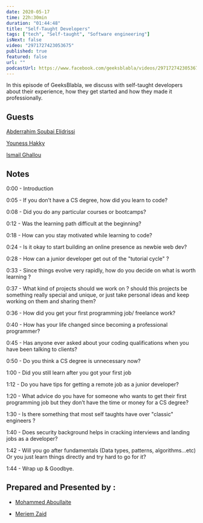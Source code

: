 ```yaml
---
date: 2020-05-17
time: 22h:30min
duration: "01:44:48"
title: "Self-Taught Developers"
tags: ["tech", "Self-taught", "Software engineering"]
isNext: false
video: "2971727423053675"
published: true
featured: false
url: ""
podcastUrl: https://www.facebook.com/geeksblabla/videos/2971727423053675/
---
```


In this episode of GeeksBlabla, we discuss with self-taught developers about their experience, how they get started and how they made it professionally.


## Guests

[Abderrahim Soubai Elidrissi](https://www.facebook.com/zizwar0nline)

[Youness Hakky](https://www.facebook.com/younes.hakky)

[Ismail Ghallou](https://twitter.com/smakosh)



## Notes

0:00 - Introduction

0:05 - If you don’t have a CS degree, how did you learn to code?  

0:08 - Did you do any particular courses or bootcamps? 

0:12 - Was the learning path difficult at the beginning?

0:18 - How can you stay motivated while learning to code?

0:24 - Is it okay to start building an online presence as newbie web dev?

0:28 - How can a junior developer get out of the "tutorial cycle" ?

0:33 - Since things evolve very rapidly, how do you decide on what is worth learning ?

0:37 - What kind of projects should we work on ? should this projects be something really special and unique, or just take personal ideas and keep working on them and sharing them?

0:36 - How did you get your first programming job/ freelance work?

0:40 - How has your life changed since becoming a professional programmer?

0:45 - Has anyone ever asked about your coding qualifications when you have been talking to clients?

0:50 - Do you think a CS degree is unnecessary now?

1:00 - Did you still learn  after you got your first job 

1:12 - Do you have tips for getting a remote job as a junior developer?

1:20 - What advice do you have for someone who wants to get their first programming job but they don’t have the time or money for a CS degree?

1:30 - Is there something that most self taughts have over "classic" engineers ?

1:40 - Does security background helps in cracking interviews and landing jobs as a developer?

1:42 - Will you go after fundamentals (Data types, patterns, algorithms...etc) Or you just learn things directly and try hard to go for it?

1:44 - Wrap up & Goodbye.




## Prepared and Presented by :

- [Mohammed Aboullaite](https://www.facebook.com/aboullaite)

- [Meriem Zaid](https://www.facebook.com/MeriemZaid)



